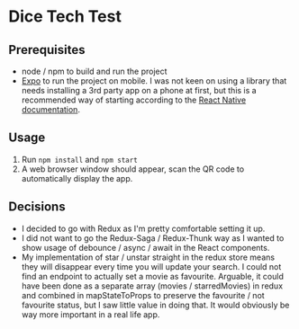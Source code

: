 # Dice Tech Test

## Prerequisites
- node / npm to build and run the project
- [Expo](https://expo.io/) to run the project on mobile. I was not keen on using a library that needs installing a 3rd party app on a phone at first, but this is a recommended way of starting according to the [React Native documentation](https://facebook.github.io/react-native/docs/getting-started).

## Usage
1. Run `npm install` and `npm start`
2. A web browser window should appear, scan the QR code to automatically display the app.

## Decisions
- I decided to go with Redux as I'm pretty comfortable setting it up.
- I did not want to go the Redux-Saga / Redux-Thunk way as I wanted to show usage of debounce / async / await in the React components. 
- My implementation of star / unstar straight in the redux store means they will disappear every time you will update your search. I could not find an endpoint to actually set a movie as favourite. Arguable, it could have been done as a separate array (movies / starredMovies) in redux and combined in mapStateToProps to preserve the favourite / not favourite status, but I saw little value in doing that. It would obviously be way more important in a real life app.
